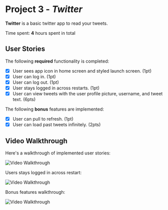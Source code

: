 # Project 3 - *Twitter*

**Twitter** is a basic twitter app to read your tweets.

Time spent: **4** hours spent in total

## User Stories

The following **required** functionality is completed:

- [x] User sees app icon in home screen and styled launch screen. (1pt)
- [x] User can log in. (1pt)
- [x] User can log out. (1pt)
- [x] User stays logged in across restarts. (1pt)
- [x] User can view tweets with the user profile picture, username, and tweet text. (6pts)

The following **bonus** features are implemented:

- [x] User can pull to refresh. (1pt)
- [x] User can load past tweets infinitely. (2pts)

## Video Walkthrough

Here's a walkthrough of implemented user stories:

<img src='http://g.recordit.co/viHnZ3J3Lf.gif' title='Video Walkthrough' width='' alt='Video Walkthrough' />

Users stays logged in across restart:

<img src='http://g.recordit.co/q3zSHt14or.gif' title='Video Walkthrough' width='' alt='Video Walkthrough' />

Bonus features walkthrough:

<img src='http://g.recordit.co/jZsVHpZzIt.gif' title='Bonus Video Walkthrough' width='' alt='Video Walkthrough' />

